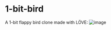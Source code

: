 # 1-bit-bird
A 1-bit flappy bird clone made with LÖVE:
![image](https://github.com/user-attachments/assets/7c68515e-75c9-49e6-9f7b-20dd17936e36)
